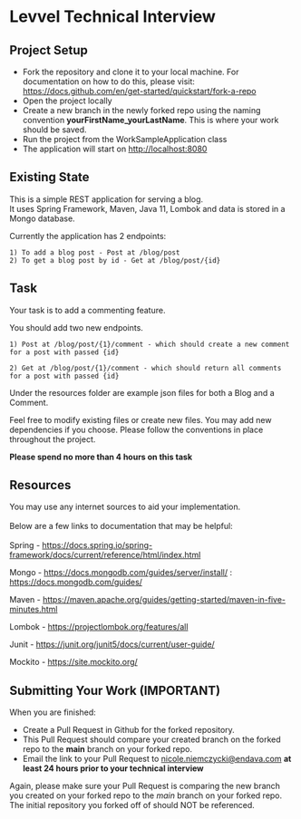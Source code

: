 # Levvel Technical Interview

## Project Setup
- Fork the repository and clone it to your local machine. For documentation on how to do this, please visit: https://docs.github.com/en/get-started/quickstart/fork-a-repo
- Open the project locally
- Create a new branch in the newly forked repo using the naming convention **yourFirstName_yourLastName**. This is where your work should be saved.
- Run the project from the WorkSampleApplication class
- The application will start on [http://localhost:8080](http://localhost:8080)

## Existing State
This is a simple REST application for serving a blog. <br>
It uses Spring Framework, Maven, Java 11, Lombok and data is stored in a Mongo database.

Currently the application has 2 endpoints:
    
    1) To add a blog post - Post at /blog/post
    2) To get a blog post by id - Get at /blog/post/{id}
       
## Task
Your task is to add a commenting feature.

You should add two new endpoints.

    1) Post at /blog/post/{1}/comment - which should create a new comment for a post with passed {id}
    
    2) Get at /blog/post/{1}/comment - which should return all comments for a post with passed {id}

Under the resources folder are example json files for both a Blog and a Comment.

Feel free to modify existing files or create new files.  You may add new dependencies if you choose. Please follow the conventions in place throughout the project.

**Please spend no more than 4 hours on this task**

## Resources
You may use any internet sources to aid your implementation.<br><br>
Below are a few links to documentation that may be helpful:<br><br>
Spring - https://docs.spring.io/spring-framework/docs/current/reference/html/index.html

Mongo - https://docs.mongodb.com/guides/server/install/ : https://docs.mongodb.com/guides/

Maven - https://maven.apache.org/guides/getting-started/maven-in-five-minutes.html

Lombok - https://projectlombok.org/features/all

Junit - https://junit.org/junit5/docs/current/user-guide/

Mockito - https://site.mockito.org/

## Submitting Your Work (IMPORTANT)
When you are finished: 
- Create a Pull Request in Github for the forked repository. 
- This Pull Request should compare your created branch on the forked repo to the **main** branch on your forked repo. 
- Email the link to your Pull Request to nicole.niemczycki@endava.com **at least 24 hours prior to your technical interview**

Again, please make sure your Pull Request is comparing the new branch you created on your forked repo to the *main* branch on your forked repo. The initial repository you forked off of should NOT be referenced.
